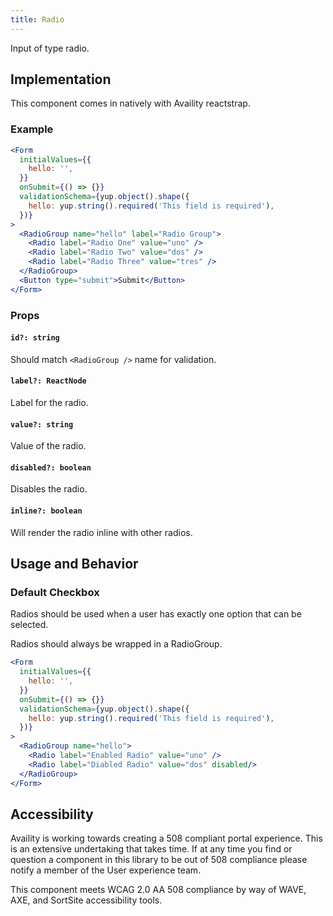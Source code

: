 ```yaml
---
title: Radio
---
```

Input of type radio. 


## Implementation
This component comes in natively with Availity reactstrap. 

### Example

```jsx live=true viewCode=true
<Form
  initialValues={{
    hello: '',
  }}
  onSubmit={() => {}}
  validationSchema={yup.object().shape({
    hello: yup.string().required('This field is required'),
  })}
>
  <RadioGroup name="hello" label="Radio Group">
    <Radio label="Radio One" value="uno" />
    <Radio label="Radio Two" value="dos" />
    <Radio label="Radio Three" value="tres" />
  </RadioGroup>
  <Button type="submit">Submit</Button>
</Form>
```

### Props

#### `id?: string`

Should match `<RadioGroup />` name for validation.

#### `label?: ReactNode`

Label for the radio.

#### `value?: string`

Value of the radio.

#### `disabled?: boolean`

Disables the radio.

#### `inline?: boolean`

Will render the radio inline with other radios.

## Usage and Behavior

### Default Checkbox

Radios should be used when a user has exactly one option that can be selected. 

<div class="disclaimer">
  Radios should always be wrapped in a RadioGroup.
</div>


```jsx live=true viewCode=false
<Form
  initialValues={{
    hello: '',
  }}
  onSubmit={() => {}}
  validationSchema={yup.object().shape({
    hello: yup.string().required('This field is required'),
  })}
>
  <RadioGroup name="hello">
    <Radio label="Enabled Radio" value="uno" />
    <Radio label="Diabled Radio" value="dos" disabled/>
  </RadioGroup>
</Form>
```

##  Accessibility

Availity is working towards creating a 508 compliant portal experience. This is an extensive undertaking that takes time. 
If at any time you find or question a component in this library to be out of 508 compliance please notify a member of the
User experience team.

<div class="disclaimer">
  This component meets WCAG 2.0 AA 508 compliance by way of WAVE, AXE, and SortSite accessibility tools.
</div>